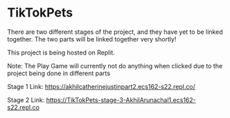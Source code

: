 # TikTokPets

There are two different stages of the project, and they have yet to be linked together. The two parts will be linked together very shortly!

This project is being hosted on Replit.

Note: The Play Game will currently not do anything when clicked due to the project being done in different parts

Stage 1 Link: https://akhilcatherinejustinpart2.ecs162-s22.repl.co/

Stage 2 Link: https://TikTokPets-stage-3-AkhilArunachal1.ecs162-s22.repl.co
